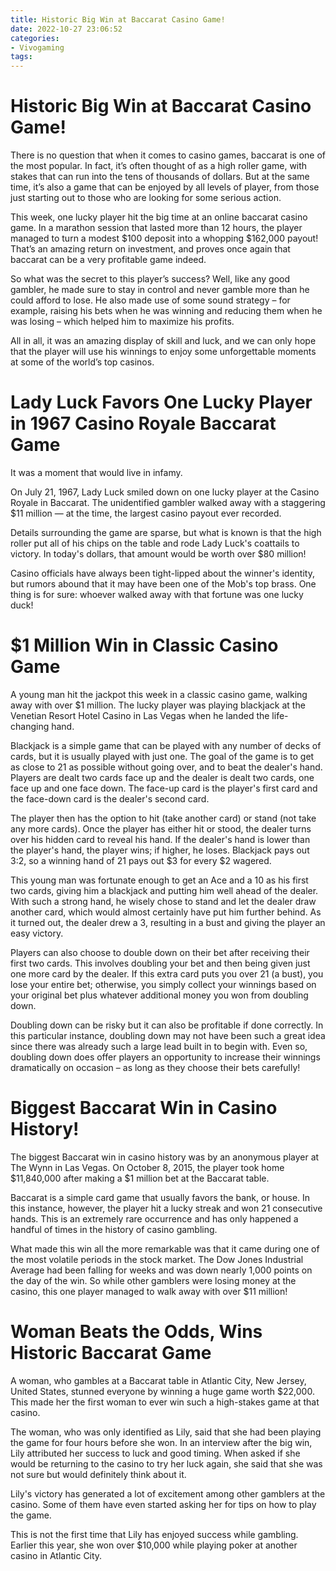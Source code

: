 ```yaml
---
title: Historic Big Win at Baccarat Casino Game!
date: 2022-10-27 23:06:52
categories:
- Vivogaming
tags:
---
```



#  Historic Big Win at Baccarat Casino Game!

There is no question that when it comes to casino games, baccarat is one of the most popular. In fact, it’s often thought of as a high roller game, with stakes that can run into the tens of thousands of dollars. But at the same time, it’s also a game that can be enjoyed by all levels of player, from those just starting out to those who are looking for some serious action.

This week, one lucky player hit the big time at an online baccarat casino game. In a marathon session that lasted more than 12 hours, the player managed to turn a modest $100 deposit into a whopping $162,000 payout! That’s an amazing return on investment, and proves once again that baccarat can be a very profitable game indeed.

So what was the secret to this player’s success? Well, like any good gambler, he made sure to stay in control and never gamble more than he could afford to lose. He also made use of some sound strategy – for example, raising his bets when he was winning and reducing them when he was losing – which helped him to maximize his profits.

All in all, it was an amazing display of skill and luck, and we can only hope that the player will use his winnings to enjoy some unforgettable moments at some of the world’s top casinos.

#  Lady Luck Favors One Lucky Player in 1967 Casino Royale Baccarat Game

It was a moment that would live in infamy.

On July 21, 1967, Lady Luck smiled down on one lucky player at the Casino Royale in Baccarat. The unidentified gambler walked away with a staggering $11 million — at the time, the largest casino payout ever recorded.

Details surrounding the game are sparse, but what is known is that the high roller put all of his chips on the table and rode Lady Luck's coattails to victory. In today's dollars, that amount would be worth over $80 million!

Casino officials have always been tight-lipped about the winner's identity, but rumors abound that it may have been one of the Mob's top brass. One thing is for sure: whoever walked away with that fortune was one lucky duck!

#  $1 Million Win in Classic Casino Game 

A young man hit the jackpot this week in a classic casino game, walking away with over $1 million. The lucky player was playing blackjack at the Venetian Resort Hotel Casino in Las Vegas when he landed the life-changing hand.

Blackjack is a simple game that can be played with any number of decks of cards, but it is usually played with just one. The goal of the game is to get as close to 21 as possible without going over, and to beat the dealer's hand. Players are dealt two cards face up and the dealer is dealt two cards, one face up and one face down. The face-up card is the player's first card and the face-down card is the dealer's second card.

The player then has the option to hit (take another card) or stand (not take any more cards). Once the player has either hit or stood, the dealer turns over his hidden card to reveal his hand. If the dealer's hand is lower than the player's hand, the player wins; if higher, he loses. Blackjack pays out 3:2, so a winning hand of 21 pays out $3 for every $2 wagered.

This young man was fortunate enough to get an Ace and a 10 as his first two cards, giving him a blackjack and putting him well ahead of the dealer. With such a strong hand, he wisely chose to stand and let the dealer draw another card, which would almost certainly have put him further behind. As it turned out, the dealer drew a 3, resulting in a bust and giving the player an easy victory.

Players can also choose to double down on their bet after receiving their first two cards. This involves doubling your bet and then being given just one more card by the dealer. If this extra card puts you over 21 (a bust), you lose your entire bet; otherwise, you simply collect your winnings based on your original bet plus whatever additional money you won from doubling down.

Doubling down can be risky but it can also be profitable if done correctly. In this particular instance, doubling down may not have been such a great idea since there was already such a large lead built in to begin with. Even so, doubling down does offer players an opportunity to increase their winnings dramatically on occasion – as long as they choose their bets carefully!

#  Biggest Baccarat Win in Casino History!

The biggest Baccarat win in casino history was by an anonymous player at The Wynn in Las Vegas. On October 8, 2015, the player took home $11,840,000 after making a $1 million bet at the Baccarat table.

Baccarat is a simple card game that usually favors the bank, or house. In this instance, however, the player hit a lucky streak and won 21 consecutive hands. This is an extremely rare occurrence and has only happened a handful of times in the history of casino gambling.

What made this win all the more remarkable was that it came during one of the most volatile periods in the stock market. The Dow Jones Industrial Average had been falling for weeks and was down nearly 1,000 points on the day of the win. So while other gamblers were losing money at the casino, this one player managed to walk away with over $11 million!

#  Woman Beats the Odds, Wins Historic Baccarat Game

A woman, who gambles at a Baccarat table in Atlantic City, New Jersey, United States, stunned everyone by winning a huge game worth $22,000. This made her the first woman to ever win such a high-stakes game at that casino.

The woman, who was only identified as Lily, said that she had been playing the game for four hours before she won. In an interview after the big win, Lily attributed her success to luck and good timing. When asked if she would be returning to the casino to try her luck again, she said that she was not sure but would definitely think about it.

Lily's victory has generated a lot of excitement among other gamblers at the casino. Some of them have even started asking her for tips on how to play the game.

This is not the first time that Lily has enjoyed success while gambling. Earlier this year, she won over $10,000 while playing poker at another casino in Atlantic City.